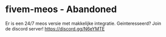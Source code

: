 # fivem-meos - Abandoned
Er is een 24/7 meos versie met makkelijke integratie. Geinteresseerd? 
Join de discord server! https://discord.gg/N6eYMTE
